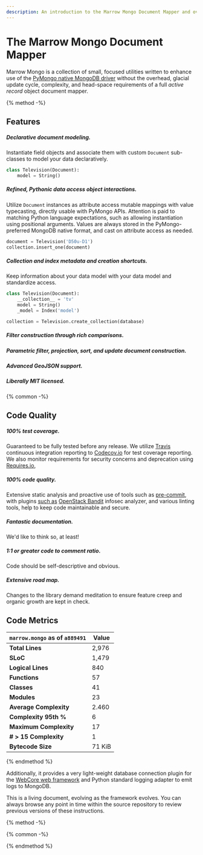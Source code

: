 ```yaml
---
description: An introduction to the Marrow Mongo Document Mapper and overview of features.
---
```

# The Marrow Mongo Document Mapper

Marrow Mongo is a collection of small, focused utilities written to enhance use of the [PyMongo native MongoDB driver](http://api.mongodb.com/python/current/) without the overhead, glacial update cycle, complexity, and head-space requirements of a full *active record* object document mapper.

{% method -%}
## Features

##### Declarative document modeling.

Instantiate field objects and associate them with custom `Document` sub-classes to model your data declaratively.

```python
class Television(Document):
	model = String()
```

##### Refined, Pythonic _data access object_ interactions.

Utilize `Document` instances as attribute access mutable mappings with value typecasting, directly usable with PyMongo APIs. Attention is paid to matching Python language expectations, such as allowing instantiation using positional arguments. Values are always stored in the PyMongo-preferred MongoDB native format, and cast on attribute access as needed.

```python
document = Television('D50u-D1')
collection.insert_one(document)
```

##### Collection and index metadata and creation shortcuts.

Keep information about your data model with your data model and standardize access.

```python
class Television(Document):
	__collection__ = 'tv'
	model = String()
	_model = Index('model')

collection = Television.create_collection(database)
```

##### Filter construction through rich comparisons.

##### Parametric filter, projection, sort, and update document construction.

##### Advanced GeoJSON support.

##### Liberally MIT licensed.

{% common -%}
## Code Quality

##### 100% test coverage.

Guaranteed to be fully tested before any release. We utilize [Travis](https://travis-ci.org/marrow/mongo/) continuous integration reporting to [Codecov.io](https://codecov.io/gh/marrow/mongo/) for test coverage reporting. We also monitor requirements for security concerns and deprecation using [Requires.io](https://requires.io/github/marrow/mongo/requirements/?branch=master),

##### 100% code quality.

Extensive static analysis and proactive use of tools such as [pre-commit](http://pre-commit.com), with plugins [such as](https://github.com/marrow/mongo/blob/develop/.pre-commit-config.yaml) [OpenStack Bandit](https://wiki.openstack.org/wiki/Security/Projects/Bandit) infosec analyzer, and various linting tools, help to keep code maintainable and secure.

##### Fantastic documentation.

We'd like to think so, at least!

##### 1:1 or greater code to comment ratio.

Code should be self-descriptive and obvious.

##### Extensive road map.

Changes to the library demand meditation to ensure feature creep and organic growth are kept in check.

## Code Metrics

| `marrow.mongo` as of `a889491` | Value |
| --- | --- |
| **Total Lines** | 2,976 |
| **SLoC** | 1,479 |
| **Logical Lines** | 840 |
| **Functions** | 57 |
| **Classes** | 41 |
| **Modules** | 23 |
| **Average Complexity** | 2.460 |
| **Complexity 95th %** | 6 |
| **Maximum Complexity** | 17 |
| **# > 15 Complexity** | 1 |
| **Bytecode Size** | 71 KiB |

{% endmethod %}

Additionally, it provides a very light-weight database connection plugin for the [WebCore web framework](https://github.com/marrow/WebCore) and Python standard logging adapter to emit logs to MongoDB.

This is a living document, evolving as the framework evolves.  You can always browse any point in time within the source repository to review previous versions of these instructions.

{% method -%}

{% common -%}

{% endmethod %}
